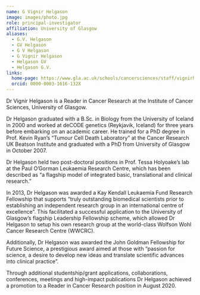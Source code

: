 ```yaml
---
name: G Vignir Helgason
image: images/photo.jpg
role: principal-investigator
affiliation: University of Glasgow
aliases:
  - G.V. Helgason
  - GV Helgason
  - G V Helgason
  - G Vignir Helgason
  - Helgason GV
  - Helgason G.V.
links:
  home-page: https://www.gla.ac.uk/schools/cancersciences/staff/vignirhelgason/
  orcid: 0000-0003-1616-132X
---
```


Dr Vignir Helgason is a Reader in Cancer Research at the Institute of Cancer Sciences, University of Glasgow.

Dr Helgason graduated with a B.Sc. in Biology from the University of Iceland in 2000 and worked at deCODE genetics (Reykjavik, Iceland) for three years before embarking on an academic career. He trained for a PhD degree in Prof. Kevin Ryan’s “Tumour Cell Death Laboratory” at the Cancer Research UK Beatson Institute and graduated with a PhD from University of Glasgow in October 2007. 

Dr Helgason held two post-doctoral positions in Prof. Tessa Holyoake’s lab at the Paul O’Gorman Leukaemia Research Centre, which has been described as “a flagship model of integrated basic, translational and clinical research.”

In 2013, Dr Helgason was awarded a Kay Kendall Leukaemia Fund Research Fellowship that supports “truly outstanding biomedical scientists prior to establishing an independent research group in an international centre of excellence”. This facilitated a successful application to the University of Glasgow’s flagship Leadership Fellowship scheme, which allowed Dr Helgason to setup his own research group at the world-class Wolfson Wohl Cancer Research Centre (WWCRC).

Additionally, Dr Helgason was awarded the John Goldman Fellowship for Future Science, a prestigious award aimed at those with “passion for science, a desire to develop new ideas and translate scientific advances into clinical practice”. 

Through additional studentship/grant applications, collaborations, conferences, meetings and high-impact publications Dr Helgason achieved a promotion to a Reader in Cancer Research position in August 2020. 
